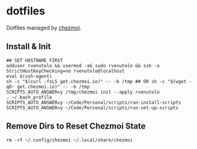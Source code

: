 # dotfiles

Dotfiles managed by [chezmoi](https://www.chezmoi.io/).

## Install & Init

```shell
## SET HOSTNAME FIRST
adduser rvenutolo && usermod -aG sudo rvenutolo && ssh -o StrictHostKeyChecking=no rvenutolo@localhost
eval $(ssh-agent)
sh -c "$(curl -fsLS get.chezmoi.io)" -- -b /tmp ## OR sh -c "$(wget -qO- get.chezmoi.io)" -- -b /tmp
SCRIPTS_AUTO_ANSWER=y /tmp/chezmoi init --apply rvenutolo
. ~/.bash_profile
SCRIPTS_AUTO_ANSWER=y ~/Code/Personal/scripts/run-install-scripts
SCRIPTS_AUTO_ANSWER=y ~/Code/Personal/scripts/run-set-up-scripts
```

## Remove Dirs to Reset Chezmoi State

```shell
rm -rf ~/.config/chezmoi ~/.local/share/chezmoi
```
